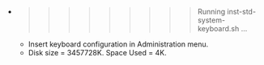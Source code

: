 * >>>>>>>>> Running inst-std-system-keyboard.sh ...
  * Insert keyboard configuration in Administration menu.
  * Disk size = 3457728K. Space Used = 4K.
